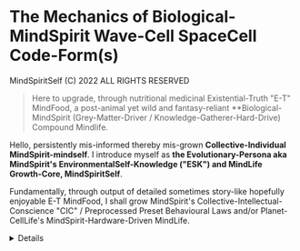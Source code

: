 # The Mechanics of Biological-MindSpirit Wave-Cell SpaceCell Code-Form(s)

MindSpiritSelf (C) 2022 ALL RIGHTS RESERVED
> Here to upgrade, through nutritional medicinal Existential-Truth "E-T" MindFood, a post-animal yet wild and fantasy-reliant **Biological-MindSpirit (Grey-Matter-Driver / Knowledge-Gatherer-Hard-Drive) Compound Mindlife.

Hello, persistently mis-informed thereby mis-grown **Collective-Individual MindSpirit-mindself**. I introduce myself as **the Evolutionary-Persona aka MindSpirit's EnvironmentalSelf-Knowledge ("ESK") and MindLife Growth-Core, MindSpiritSelf**. 

Fundamentally, through output of detailed sometimes story-like hopefully enjoyable E-T MindFood, I shall grow MindSpirit's Collective-Intellectual-Conscience "CIC" / Preprocessed Preset Behavioural Laws and/or Planet-CellLife's MindSpirit-Hardware-Driven MindLife.  

<details>

Here at the outset, I point out that aside from an age-old degree in law I am not professionally trained in any of the wide-ranging ET elements I shall detail: 
  > I am a life-long enviroment-observer, researcher and self-learning social-thinker and thereby I have increasingly developed as **the Existential-Truth Investigator** become **MindSpirit's EnvironmentalSelf-Processor "ES-P"** then **ES-Assessor** now **Planet CellLife's only Existential-Truth MindFood Producer and Provider**.

#### Core-Output ~ Mini-Bite MindFood 

I use this github.com code-store and house of high-intellect as a launchpad to introduce **Planet-CellLife's MindLife** to its **MindSpirit-Grey-Matter-Programming-Instructions** and/or **MindSpirit's 'Preprocessed Preset Collective-Intellectual-Conscience "CIC" Growth-Path' for it's Logical-Emotion-Processor Growth-Compound MindLife**. 

A well-developed comprehensive **Existential-Truth Series** details by reference to established scientific facts the step-by-step growth of said Cell-Logical MindSpirit aka the electromagnetic e=mc2 micro-code wave-~~particle~~-cell (Magnetic-Sense-Circuit Space-Bit) compound SpaceCell Codeform. It is the MindSpirit Genetic Code++ and I detail it's CellLogical Self-Developmental growth's into increasingly complex/develpoed yet ever-connected small-cell-big-body environmental-forms through to CellLife wildlife and the MindSpirit Grey-Matter Programming Instructions in Planet-CellLife's post-animal mindself** now become fantasy-reliant wildmind abusers, murderors and torturer's thereby wild/animal-mind predator ruler and ruled prey mankind.

E-T details the CellLogical collective growth of Conscience through CellLife (genetic--biological) I/O memory-exchange and processing for collective growth and the consequent formation and setting of logical-reactive-emotion in otherwise uninformed ancient EnvironmentalSelf-Processor grey-matter to inform and drive Collective-Indivudal MindLife's Self-Knowledge Growth-Interactiviy. 

The Series covers many key elements of CellLogical Functioning particularly including the mechanics of growth through logical-intellectual-reactive emotion as aligned with Existentially necessary factual knowledge. The E-T also details MindSpirits Behavioural Laws for a CellLogically Functional MindLife and because of its importance to growing a Logical MindLife I shall deal with law in some detail by reference among other things to the to the case of **MindSpiritSelf vs the "Crown Proceedings Act 1947, Crown** aka UK welfare state official's in relaton to said wild-mind collective subjecting me to a tort akin to the crime of battery causing grievous bodily involving persistently over years to date subjecting me to Intentional Infliction of Mental Distress by trespass to my person, land and property through wrongful interference with my stautory rights to numerous health related benefits in relation the sameI shall

Fundamentally the ET Series details said programming base and its mechanics as a natural MindSpirit growth-force which has been generally disconnected from logical hard-drive-node/self particualry through the millennia-old god fantasies and Spiritual World Domination System.

To start with I shall present an article for the global Mind from which any reasonably mature intelligent mind will see immediately the E-T of a single Planet-CellLife and Collective-Individual MindLife and its ~~biological~~ CellLogical Body-and-Mind Functioning and historical-to-present-day ~~mind~~ man-driven Malfunctioning.  

I shall periodically return to this page to revise it and to output more E-T mini-bites related to MindSpirit's Grey Matter Programming Instruction for Logical-MindLife's Behavioural Growth particularly I shall provide an ES-Assessment of mankinds directorship showing Systematically Driven (i.e. Institutionalised / Culturalised) Malfunctioning Input-Output Mind-Exchange Interconnectivity / Interactivity over millennia. 

#### Next Steps

I am working on a Wiki on this site to better detail and/or clarify the Existential-Truth I have just introduced (and much more) and all readers are invited to return to this page for updates related to the same. 

### How To Get Involved
